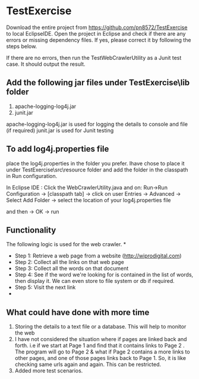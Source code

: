 # TestExercise

Download the entire project from https://github.com/pn8572/TestExercise 
to local EclipseIDE. Open the project in Eclipse and check if there are any errors or missing dependency files.
If yes, please correct it by following the steps below.

If there are no errors, then run the TestWebCrawlerUtility as a Junit test case. It should output the result.

Add the following jar files under TestExercise\lib folder
-------------------------------------------------------------

1. apache-logging-log4j.jar
2. junit.jar


apache-logging-log4j.jar is used for logging the details to console and file (if required)
junit.jar is used for Junit testing

To add log4j.properties file
-------------------------------

place the log4j.properties in the folder you prefer. Ihave chose to place it under TestExercise\src\resource folder and add the folder in the classpath in Run configuration.

In Eclipse IDE : Click the WebCrawlerUtility.java and on: Run->Run Configuration -> [classpath tab] -> click on user Entries -> Advanced -> Select Add Folder -> select the location of your log4j.properties file

and then -> OK -> run

Functionality
--------------------------

The following logic is used for the web crawler.
 * 
 * Step 1: Retrieve a web page from a website (http://wiprodigital.com)
 * Step 2: Collect all the links on that web page
 * Step 3: Collect all the words on that document
 * Step 4: See if the word we're looking for is contained in the list of words, then display it. We can even store to file system or db if required.
 * Step 5: Visit the next link
 *
 
What could have done with more time
----------------------------------

1) Storing the details to a text file or a database. This will help to monitor the web
2) I have not considered the situation where if pages are linked back and forth.
i.e if we start at Page 1 and find that it contains links to Page 2 . The program will go to Page 2 & what if Page 2 contains a more links to other pages, and one of those pages links back to Page 1. So, it is like checking same urls again and again. This can be restricted.
3) Added more test scenarios.


